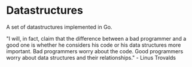 # Datastructures

A set of datastructures implemented in Go.


"I will, in fact, claim that the difference between a bad programmer 
and a good one is whether he considers his code or his data structures 
more important. Bad programmers worry about the code. Good programmers 
worry about data structures and their relationships." - Linus Trovalds